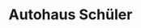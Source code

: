 ---
title: "Autohaus Schüler"
url: /wilkau-hasslau/autohaus-schueler-am-schmelzbach/
shop: Autowerkstatt
---